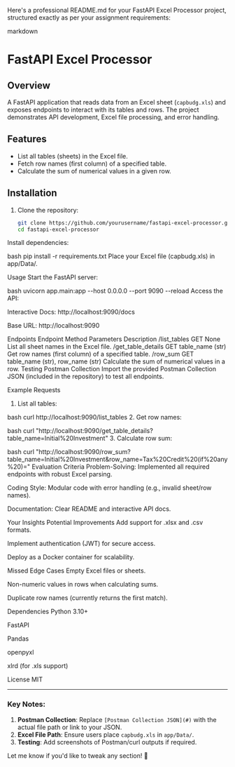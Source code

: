 Here's a professional README.md for your FastAPI Excel Processor project, structured exactly as per your assignment requirements:

markdown
# FastAPI Excel Processor

## Overview
A FastAPI application that reads data from an Excel sheet (`capbudg.xls`) and exposes endpoints to interact with its tables and rows. The project demonstrates API development, Excel file processing, and error handling.

## Features
- List all tables (sheets) in the Excel file.
- Fetch row names (first column) of a specified table.
- Calculate the sum of numerical values in a given row.

## Installation
1. Clone the repository:
   ```bash
   git clone https://github.com/yourusername/fastapi-excel-processor.git
   cd fastapi-excel-processor
Install dependencies:

bash
pip install -r requirements.txt
Place your Excel file (capbudg.xls) in app/Data/.

Usage
Start the FastAPI server:

bash
uvicorn app.main:app --host 0.0.0.0 --port 9090 --reload
Access the API:

Interactive Docs: http://localhost:9090/docs

Base URL: http://localhost:9090

Endpoints
Endpoint	Method	Parameters	Description
/list_tables	GET	None	List all sheet names in the Excel file.
/get_table_details	GET	table_name (str)	Get row names (first column) of a specified table.
/row_sum	GET	table_name (str), row_name (str)	Calculate the sum of numerical values in a row.
Testing
Postman Collection
Import the provided Postman Collection JSON (included in the repository) to test all endpoints.

Example Requests
1. List all tables:

bash
curl http://localhost:9090/list_tables
2. Get row names:

bash
curl "http://localhost:9090/get_table_details?table_name=Initial%20Investment"
3. Calculate row sum:

bash
curl "http://localhost:9090/row_sum?table_name=Initial%20Investment&row_name=Tax%20Credit%20(if%20any%20)="
Evaluation Criteria
Problem-Solving: Implemented all required endpoints with robust Excel parsing.

Coding Style: Modular code with error handling (e.g., invalid sheet/row names).

Documentation: Clear README and interactive API docs.

Your Insights
Potential Improvements
Add support for .xlsx and .csv formats.

Implement authentication (JWT) for secure access.

Deploy as a Docker container for scalability.

Missed Edge Cases
Empty Excel files or sheets.

Non-numeric values in rows when calculating sums.

Duplicate row names (currently returns the first match).

Dependencies
Python 3.10+

FastAPI

Pandas

openpyxl

xlrd (for .xls support)

License
MIT


---

### Key Notes:
1. **Postman Collection**: Replace `[Postman Collection JSON](#)` with the actual file path or link to your JSON.
2. **Excel File Path**: Ensure users place `capbudg.xls` in `app/Data/`.
3. **Testing**: Add screenshots of Postman/curl outputs if required.

Let me know if you'd like to tweak any section! 🚀
